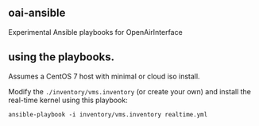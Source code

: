 ## oai-ansible

Experimental Ansible playbooks for OpenAirInterface

## using the playbooks.

Assumes a CentOS 7 host with minimal or cloud iso install.

Modify the `./inventory/vms.inventory` (or create your own) and install the real-time kernel using this playbook:

```
ansible-playbook -i inventory/vms.inventory realtime.yml
```


